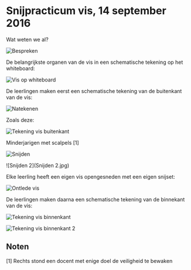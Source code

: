 # Snijpracticum vis, 14 september 2016

Wat weten we al?

![Bespreken](Bespreken.jpg)

De belangrijkste organen van de vis in een schematische tekening op het whiteboard:

![Vis op whiteboard](VisOpWhiteboard.jpg)

De leerlingen maken eerst een schematische tekening van de buitenkant van de vis:

![Natekenen](Natekenen.jpg)

Zoals deze:

![Tekening vis buitenkant](TekeningVisBuitenkant.jpg)

Minderjarigen met scalpels [1]

![Snijden](Snijden.jpg)

![Snijden 2](Snijden 2.jpg)

Elke leerling heeft een eigen vis opengesneden met een eigen snijset: 

![Ontlede vis](Vis.jpg)

De leerlingen maken daarna een schematische tekening van de binnekant van de vis:

![Tekening vis binnenkant](TekeningVisBinnenkant.jpg)

![Tekening vis binnenkant 2](TekeningVisBinnenkant2.jpg)

## Noten

[1] Rechts stond een docent met enige doel de veiligheid te bewaken